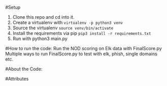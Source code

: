 #Setup
1. Clone this repo and cd into it. 
2. Create a virtualenv with `virtualenv -p python3 venv`
3. Source the virtualenv `source venv/bin/activate`
4. Install the requirements via pip `pip3 install -r requirements.txt`
5. Run with python3 main.py

#How to run the code:
Run the NOD scoring on Elk data with FinalScore.py
Multiple ways to run FinalScore.py to test with elk, phish, single domains etc.

#About the Code:

#Attributes